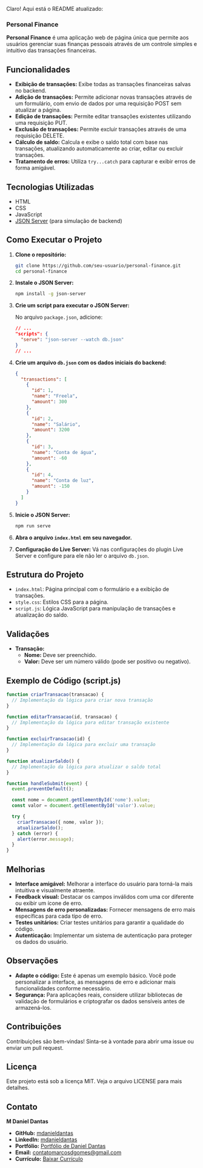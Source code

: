 Claro! Aqui está o README atualizado:

### Personal Finance

**Personal Finance** é uma aplicação web de página única que permite aos usuários gerenciar suas finanças pessoais através de um controle simples e intuitivo das transações financeiras.

<!-- - **Veja Online:** [Link para a aplicação](#)

![Projeto](./path/to/image1.png)
![Projeto](./path/to/image2.png) -->

## Funcionalidades

- **Exibição de transações:** Exibe todas as transações financeiras salvas no backend.
- **Adição de transações:** Permite adicionar novas transações através de um formulário, com envio de dados por uma requisição POST sem atualizar a página.
- **Edição de transações:** Permite editar transações existentes utilizando uma requisição PUT.
- **Exclusão de transações:** Permite excluir transações através de uma requisição DELETE.
- **Cálculo de saldo:** Calcula e exibe o saldo total com base nas transações, atualizando automaticamente ao criar, editar ou excluir transações.
- **Tratamento de erros:** Utiliza `try...catch` para capturar e exibir erros de forma amigável.

## Tecnologias Utilizadas

- HTML
- CSS
- JavaScript
- [JSON Server](https://github.com/typicode/json-server) (para simulação de backend)

## Como Executar o Projeto

1. **Clone o repositório:**

    ```bash
    git clone https://github.com/seu-usuario/personal-finance.git
    cd personal-finance
    ```

2. **Instale o JSON Server:**

    ```bash
    npm install -g json-server
    ```

3. **Crie um script para executar o JSON Server:**

    No arquivo `package.json`, adicione:

    ```json
    // ...
    "scripts": {
      "serve": "json-server --watch db.json"
    }
    // ...
    ```

4. **Crie um arquivo `db.json` com os dados iniciais do backend:**

    ```json
    {
      "transactions": [
        {
          "id": 1,
          "name": "Freela",
          "amount": 300
        },
        {
          "id": 2,
          "name": "Salário",
          "amount": 3200
        },
        {
          "id": 3,
          "name": "Conta de água",
          "amount": -60
        },
        {
          "id": 4,
          "name": "Conta de luz",
          "amount": -150
        }
      ]
    }
    ```

5. **Inicie o JSON Server:**

    ```bash
    npm run serve
    ```

6. **Abra o arquivo `index.html` em seu navegador.**

7. **Configuração do Live Server:** Vá nas configurações do plugin Live Server e configure para ele não ler o arquivo `db.json`.

## Estrutura do Projeto

- `index.html`: Página principal com o formulário e a exibição de transações.
- `style.css`: Estilos CSS para a página.
- `script.js`: Lógica JavaScript para manipulação de transações e atualização do saldo.

## Validações

- **Transação:**
  - **Nome:** Deve ser preenchido.
  - **Valor:** Deve ser um número válido (pode ser positivo ou negativo).

## Exemplo de Código (script.js)

```javascript
function criarTransacao(transacao) {
  // Implementação da lógica para criar nova transação
}

function editarTransacao(id, transacao) {
  // Implementação da lógica para editar transação existente
}

function excluirTransacao(id) {
  // Implementação da lógica para excluir uma transação
}

function atualizarSaldo() {
  // Implementação da lógica para atualizar o saldo total
}

function handleSubmit(event) {
  event.preventDefault();

  const nome = document.getElementById('nome').value;
  const valor = document.getElementById('valor').value;

  try {
    criarTransacao({ nome, valor });
    atualizarSaldo();
  } catch (error) {
    alert(error.message);
  }
}
```

## Melhorias

- **Interface amigável:** Melhorar a interface do usuário para torná-la mais intuitiva e visualmente atraente.
- **Feedback visual:** Destacar os campos inválidos com uma cor diferente ou exibir um ícone de erro.
- **Mensagens de erro personalizadas:** Fornecer mensagens de erro mais específicas para cada tipo de erro.
- **Testes unitários:** Criar testes unitários para garantir a qualidade do código.
- **Autenticação:** Implementar um sistema de autenticação para proteger os dados do usuário.

## Observações

- **Adapte o código:** Este é apenas um exemplo básico. Você pode personalizar a interface, as mensagens de erro e adicionar mais funcionalidades conforme necessário.
- **Segurança:** Para aplicações reais, considere utilizar bibliotecas de validação de formulários e criptografar os dados sensíveis antes de armazená-los.

## Contribuições

Contribuições são bem-vindas! Sinta-se à vontade para abrir uma issue ou enviar um pull request.

## Licença

Este projeto está sob a licença MIT. Veja o arquivo LICENSE para mais detalhes.


## Contato

**M Daniel Dantas**

- **GitHub:** [mdanieldantas](https://github.com/mdanieldantas)
- **LinkedIn:** [mdanieldantas](https://www.linkedin.com/in/mdanieldantas)
- **Portfólio:** [Portfólio de Daniel Dantas](https://danieldantasdev.vercel.app)
- **Email:** [contatomarcosdgomes@gmail.com](mailto:contatomarcosdgomes@gmail.com)
- **Currículo:** [Baixar Currículo](https://docs.google.com/document/d/1_FpPYPXiifH1B3BDWnJuNk05DQfddCOBqFxyT6Citg4/edit?usp=sharing)